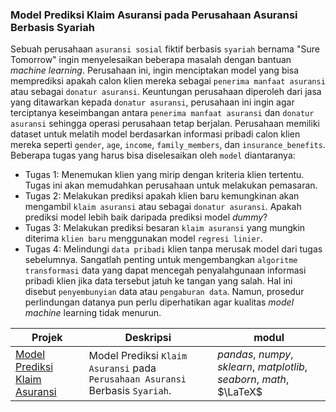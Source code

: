 ### Model Prediksi Klaim Asuransi pada Perusahaan Asuransi Berbasis Syariah

Sebuah perusahaan `asuransi sosial` fiktif berbasis `syariah` bernama "Sure Tomorrow" ingin menyelesaikan beberapa masalah dengan bantuan *machine learning*. Perusahaan ini, ingin menciptakan model yang bisa memprediksi apakah calon klien mereka sebagai `penerima manfaat asuransi` atau sebagai `donatur asuransi`. Keuntungan perusahaan diperoleh dari jasa yang ditawarkan kepada `donatur asuransi`, perusahaan ini ingin agar terciptanya keseimbangan antara `penerima manfaat asuransi` dan `donatur asuransi` sehingga operasi perusahaan tetap berjalan. Perusahaan memiliki dataset untuk melatih model berdasarkan informasi pribadi calon klien mereka seperti `gender`, `age`, `income`, `family_members`, dan	`insurance_benefits`. Beberapa tugas yang harus bisa diselesaikan oleh `model` diantaranya:

- Tugas 1: Menemukan klien yang mirip dengan kriteria klien tertentu. Tugas ini akan memudahkan perusahaan untuk melakukan pemasaran.
- Tugas 2: Melakukan prediksi apakah klien baru kemungkinan akan mengambil `klaim asuransi` atau sebagai `donatur asuransi`. Apakah prediksi model lebih baik daripada prediksi model *dummy*?
- Tugas 3: Melakukan prediksi besaran `klaim asuransi` yang mungkin diterima `klien baru` menggunakan model `regresi linier`.
- Tugas 4: Melindungi `data pribadi` klien tanpa merusak model dari tugas sebelumnya. Sangatlah penting untuk mengembangkan `algoritme transformasi` data yang dapat mencegah penyalahgunaan informasi pribadi klien jika data tersebut jatuh ke tangan yang salah. Hal ini disebut `penyembunyian` data atau `pengaburan data`. Namun, prosedur perlindungan datanya pun perlu diperhatikan agar kualitas *model machine* learning tidak menurun.

| Projek | Deskripsi | modul |
| ------- | ------- | ------- |
| [Model Prediksi Klaim Asuransi](https://github.com/fuadraharjo/TripleTen_IND/blob/main/Projek-9%20-%20Model%20Prediksi%20Klaim%20Asuransi/Model%20prediksi%20klaim%20asuransi%20pada%20perusahaan%20asuransi%20berbasis%20syariah.ipynb) | Model Prediksi `Klaim Asuransi` pada `Perusahaan Asuransi` Berbasis `Syariah`. | *pandas*, *numpy*, *sklearn*, *matplotlib*, *seaborn*, *math*, $\LaTeX$ |